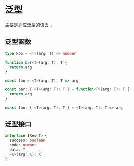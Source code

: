 # 泛型

主要是适应泛型的语法...

## 泛型函数

```ts
type Foo = <T>(arg: T) => number

function bar<T>(arg: T): T {
  return arg
}

const foo = <T>(arg: T): T => arg

const bar: { <T>(arg: T): T } = function<T>(arg: T): T {
  return arg
}

const foo: { <T>(arg: T): T } = <T>(arg: T): T => arg
```

## 泛型接口

```ts
interface IRes<T> {
  success: boolean
  code: number
  data: T
  <K>(arg: K): K
}
```
